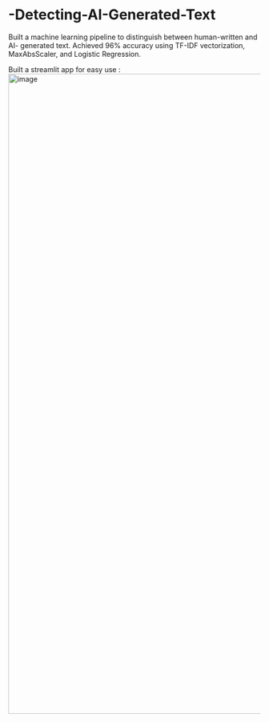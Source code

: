 # -Detecting-AI-Generated-Text
Built a machine learning pipeline to
distinguish between human-written and AI-
generated text. Achieved 96% accuracy
using TF-IDF vectorization, MaxAbsScaler,
and Logistic Regression.

Built a streamlit app for easy use :
<img width="1278" alt="image" src="https://github.com/diptarup794/-Detecting-AI-Generated-Text/assets/156061115/9280a90a-8a09-49b5-a1f1-49e5eadf1203">
